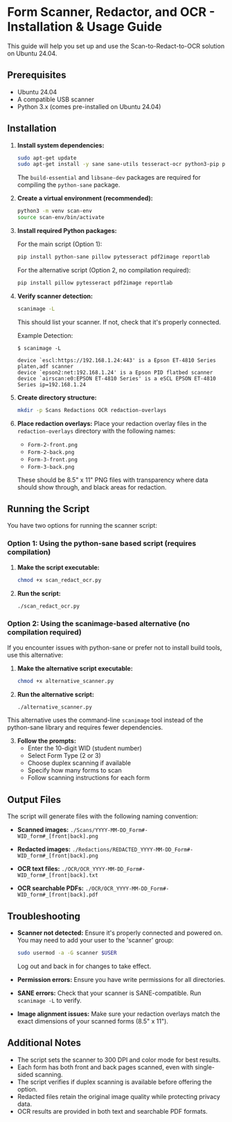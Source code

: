 # Form Scanner, Redactor, and OCR - Installation & Usage Guide

This guide will help you set up and use the Scan-to-Redact-to-OCR solution on Ubuntu 24.04.

## Prerequisites

- Ubuntu 24.04
- A compatible USB scanner
- Python 3.x (comes pre-installed on Ubuntu 24.04)

## Installation

1. **Install system dependencies:**

   ```bash
   sudo apt-get update
   sudo apt-get install -y sane sane-utils tesseract-ocr python3-pip python3-venv build-essential libsane-dev
   ```

   The `build-essential` and `libsane-dev` packages are required for compiling the `python-sane` package.

2. **Create a virtual environment (recommended):**

   ```bash
   python3 -m venv scan-env
   source scan-env/bin/activate
   ```

3. **Install required Python packages:**

   For the main script (Option 1):
   ```bash
   pip install python-sane pillow pytesseract pdf2image reportlab
   ```

   For the alternative script (Option 2, no compilation required):
   ```bash
   pip install pillow pytesseract pdf2image reportlab
   ```

4. **Verify scanner detection:**

   ```bash
   scanimage -L
   ```

   This should list your scanner. If not, check that it's properly connected.

   Example Detection:
   ```
   $ scanimage -L
   
   device `escl:https://192.168.1.24:443' is a Epson ET-4810 Series platen,adf scanner
   device `epson2:net:192.168.1.24' is a Epson PID flatbed scanner
   device `airscan:e0:EPSON ET-4810 Series' is a eSCL EPSON ET-4810 Series ip=192.168.1.24
   ```

5. **Create directory structure:**

   ```bash
   mkdir -p Scans Redactions OCR redaction-overlays
   ```

6. **Place redaction overlays:**
   Place your redaction overlay files in the `redaction-overlays` directory with the following names:
   - `Form-2-front.png`
   - `Form-2-back.png`
   - `Form-3-front.png`
   - `Form-3-back.png`

   These should be 8.5" x 11" PNG files with transparency where data should show through, and black areas for redaction.

## Running the Script

You have two options for running the scanner script:

### Option 1: Using the python-sane based script (requires compilation)

1. **Make the script executable:**

   ```bash
   chmod +x scan_redact_ocr.py
   ```

2. **Run the script:**

   ```bash
   ./scan_redact_ocr.py
   ```

### Option 2: Using the scanimage-based alternative (no compilation required)

If you encounter issues with python-sane or prefer not to install build tools, use this alternative:

1. **Make the alternative script executable:**

   ```bash
   chmod +x alternative_scanner.py
   ```

2. **Run the alternative script:**

   ```bash
   ./alternative_scanner.py
   ```

This alternative uses the command-line `scanimage` tool instead of the python-sane library and requires fewer dependencies.

3. **Follow the prompts:**
   - Enter the 10-digit WID (student number)
   - Select Form Type (2 or 3)
   - Choose duplex scanning if available
   - Specify how many forms to scan
   - Follow scanning instructions for each form

## Output Files

The script will generate files with the following naming convention:

- **Scanned images:**
  `./Scans/YYYY-MM-DD_Form#-WID_form#_[front|back].png`

- **Redacted images:**
  `./Redactions/REDACTED_YYYY-MM-DD_Form#-WID_form#_[front|back].png`

- **OCR text files:**
  `./OCR/OCR_YYYY-MM-DD_Form#-WID_form#_[front|back].txt`

- **OCR searchable PDFs:**
  `./OCR/OCR_YYYY-MM-DD_Form#-WID_form#_[front|back].pdf`

## Troubleshooting

- **Scanner not detected:** Ensure it's properly connected and powered on. You may need to add your user to the 'scanner' group:
  ```bash
  sudo usermod -a -G scanner $USER
  ```
  Log out and back in for changes to take effect.

- **Permission errors:** Ensure you have write permissions for all directories.

- **SANE errors:** Check that your scanner is SANE-compatible. Run `scanimage -L` to verify.

- **Image alignment issues:** Make sure your redaction overlays match the exact dimensions of your scanned forms (8.5" x 11").

## Additional Notes

- The script sets the scanner to 300 DPI and color mode for best results.
- Each form has both front and back pages scanned, even with single-sided scanning.
- The script verifies if duplex scanning is available before offering the option.
- Redacted files retain the original image quality while protecting privacy data.
- OCR results are provided in both text and searchable PDF formats.
